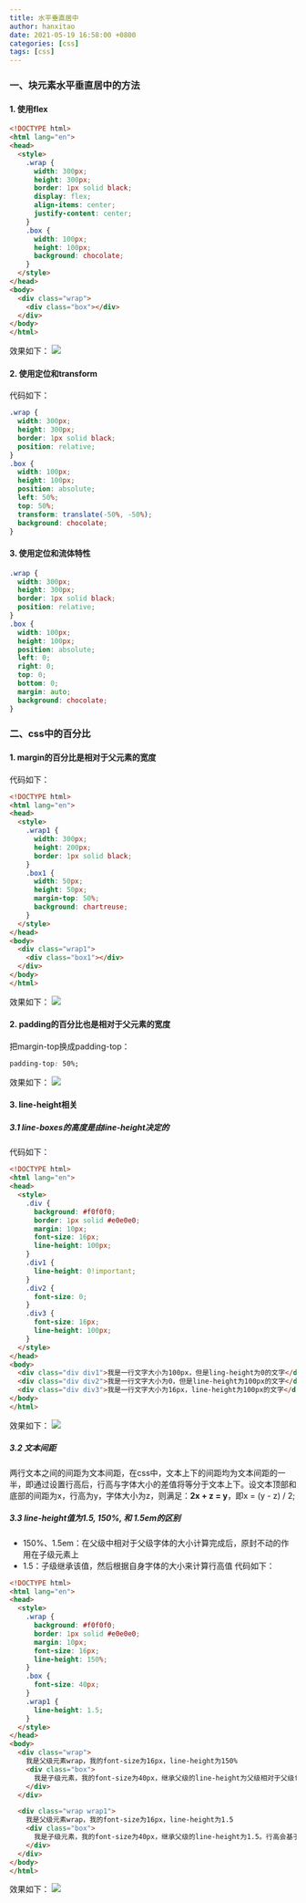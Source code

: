 ```yaml
---
title: 水平垂直居中
author: hanxitao
date: 2021-05-19 16:58:00 +0800
categories: [css]
tags: [css]
---
```


### 一、块元素水平垂直居中的方法
#### 1. 使用flex
```html
<!DOCTYPE html>
<html lang="en">
<head>
  <style>
    .wrap {
      width: 300px;
      height: 300px;
      border: 1px solid black;
      display: flex;
      align-items: center;
      justify-content: center;  
    }
    .box {
      width: 100px;
      height: 100px;    
      background: chocolate;
    }
  </style>
</head>
<body>
  <div class="wrap">
    <div class="box"></div>
  </div>
</body>
</html>
```
效果如下：
![](/assets/img/ver-hor/ver-hor1.PNG)

#### 2. 使用定位和transform
代码如下：
```css
.wrap {
  width: 300px;
  height: 300px;
  border: 1px solid black;
  position: relative;
}
.box {
  width: 100px;
  height: 100px;    
  position: absolute;
  left: 50%;
  top: 50%;
  transform: translate(-50%, -50%);
  background: chocolate;
}
```
#### 3. 使用定位和流体特性
```css
.wrap {
  width: 300px;
  height: 300px;
  border: 1px solid black;
  position: relative;
}
.box {
  width: 100px;
  height: 100px;
  position: absolute;
  left: 0;
  right: 0;
  top: 0;
  bottom: 0;
  margin: auto;
  background: chocolate;
}
```
### 二、css中的百分比
#### 1. margin的百分比是相对于父元素的宽度
代码如下：
```html
<!DOCTYPE html>
<html lang="en">
<head>
  <style>
    .wrap1 {
      width: 300px;
      height: 200px;
      border: 1px solid black;
    }
    .box1 {
      width: 50px;
      height: 50px;
      margin-top: 50%;
      background: chartreuse;
    }
  </style>
</head>
<body>
  <div class="wrap1">
    <div class="box1"></div>
  </div>
</body>
</html>
```
效果如下：
![](/assets/img/ver-hor/ver-hor2.PNG)
#### 2. padding的百分比也是相对于父元素的宽度
把margin-top换成padding-top：
```css
padding-top: 50%;
```
效果如下：
![](/assets/img/ver-hor/ver-hor3.PNG)

#### 3. line-height相关
##### 3.1 line-boxes的高度是由line-height决定的
代码如下：
```html
<!DOCTYPE html>
<html lang="en">
<head>
  <style>
    .div {
      background: #f0f0f0;
      border: 1px solid #e0e0e0;
      margin: 10px;
      font-size: 16px;
      line-height: 100px;
    }
    .div1 {
      line-height: 0!important;
    }
    .div2 {
      font-size: 0;
    }
    .div3 {
      font-size: 16px;
      line-height: 100px;
    }
  </style>
</head>
<body>
  <div class="div div1">我是一行文字大小为100px，但是ling-height为0的文字</div>
  <div class="div div2">我是一行文字大小为0，但是line-height为100px的文字</div>
  <div class="div div3">我是一行文字大小为16px，line-height为100px的文字</div>
</body>
</html>
```
效果如下：
![](/assets/img/ver-hor/ver-hor4.PNG)

##### 3.2 文本间距
两行文本之间的间距为文本间距，在css中，文本上下的间距均为文本间距的一半，即通过设置行高后，行高与字体大小的差值将等分于文本上下。设文本顶部和底部的间距为x，行高为y，字体大小为z，则满足：**2x + z = y**，即x = (y - z) / 2;

##### 3.3 line-height值为1.5, 150%, 和 1.5em的区别
- 150%、1.5em：在父级中相对于父级字体的大小计算完成后，原封不动的作用在子级元素上
- 1.5：子级继承该值，然后根据自身字体的大小来计算行高值
代码如下：

```html
<!DOCTYPE html>
<html lang="en">
<head>
  <style>
    .wrap {
      background: #f0f0f0;
      border: 1px solid #e0e0e0;
      margin: 10px;
      font-size: 16px;
      line-height: 150%;
    }
    .box {
      font-size: 40px;
    }
    .wrap1 {
      line-height: 1.5;
    }
  </style>
</head>
<body>
  <div class="wrap">
    我是父级元素wrap，我的font-size为16px，line-height为150%
    <div class="box">
      我是子级元素，我的font-size为40px，继承父级的line-height为父级相对于父级font-size计算过的值，即：150% * 16 = 24px;
    </div>
  </div>

  <div class="wrap wrap1">
    我是父级元素wrap，我的font-size为16px，line-height为1.5
    <div class="box">
      我是子级元素，我的font-size为40px，继承父级的line-height为1.5。行高会基于自己的font-size计算，即：1.5 * 40 = 60px;
    </div>
  </div>
</body>
</html>
```
效果如下：
![](/assets/img/ver-hor/ver-hor5.PNG)
